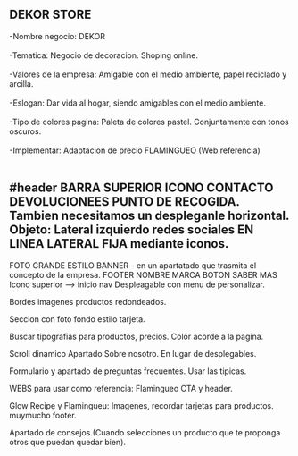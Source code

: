<h2>DEKOR STORE</h2>
	-Nombre negocio: DEKOR <br><br>
	-Tematica: Negocio de decoracion. Shoping online. <br><br>
	-Valores de la empresa: Amigable con el medio ambiente, papel reciclado y arcilla.<br><br>
	-Eslogan: Dar vida al hogar, siendo amigables con el medio ambiente.<br><br>
	-Tipo de colores pagina: Paleta de colores pastel. Conjuntamente con tonos oscuros.<br><br>
	-Implementar: Adaptacion de precio FLAMINGUEO (Web referencia)<br><br>

#header
BARRA SUPERIOR ICONO CONTACTO DEVOLUCIONEES PUNTO DE RECOGIDA.
		Tambien necesitamos un despleganle horizontal.
Objeto:
Lateral izquierdo redes sociales EN LINEA LATERAL FIJA mediante iconos.
-------------------------------------------------------------------------------------
FOTO GRANDE ESTILO BANNER - en un apartatado que trasmita el concepto de la empresa.
FOOTER NOMBRE MARCA BOTON SABER MAS
Icono superior --> inicio nav
Despleagable con menu de personalizar.



Bordes imagenes productos redondeados.

Seccion con foto fondo estilo tarjeta.

Buscar tipografias para productos, precios. Color acorde a la pagina.

Scroll dinamico Apartado Sobre nosotro. En lugar de desplegables.

Formulario y apartado de preguntas frecuentes. Usar las tipicas. 


WEBS para usar como referencia:
Flamingueo CTA y header.

Glow Recipe y Flamingueu: Imagenes, recordar tarjetas para productos.
muymucho footer.

Apartado de consejos.(Cuando selecciones un producto que te proponga otros
que puedan quedar bien).

